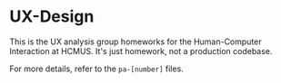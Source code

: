 # UX-Design

This is the UX analysis group homeworks for the Human-Computer Interaction at HCMUS. It's just homework, not a production codebase.

For more details, refer to the `pa-[number]` files.
